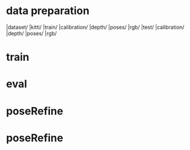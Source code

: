 # data preparation
|dataset/
  |kitti/
    |train/
      |calibration/
      |depth/
      |poses/
      |rgb/
    |test/
      |calibration/
      |depth/
      |poses/
      |rgb/

# train

# eval

# poseRefine
# poseRefine
